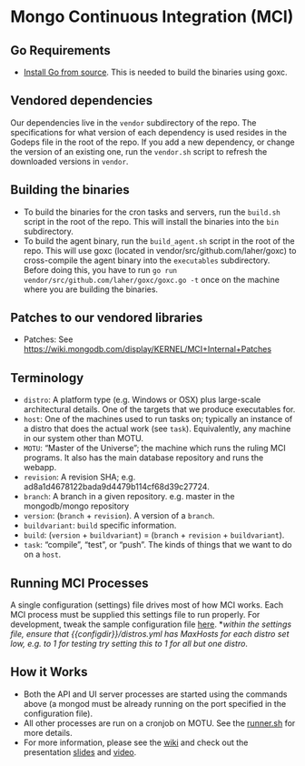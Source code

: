 # Mongo Continuous Integration (MCI)

## <a name="requirements"></a>Go Requirements
 * [Install Go from source](http://golang.org/doc/install/source). This is needed to build the binaries using goxc.

## Vendored dependencies
Our dependencies live in the `vendor` subdirectory of the repo. The specifications for what version of each dependency
is used resides in the Godeps file in the root of the repo. If you add a new dependency, or change the version of
an existing one, run the `vendor.sh` script to refresh the downloaded versions in `vendor`.

## Building the binaries
* To build the binaries for the cron tasks and servers, run the `build.sh` script in the root of the repo. This will
install the binaries into the `bin` subdirectory.
* To build the agent binary, run the `build_agent.sh` script in the root of the repo. This will use goxc (located in
vendor/src/github.com/laher/goxc) to cross-compile the agent binary into the `executables` subdirectory. Before doing
this, you have to run `go run vendor/src/github.com/laher/goxc/goxc.go -t` once on the machine where you are building 
the binaries.

## Patches to our vendored libraries
* Patches: See https://wiki.mongodb.com/display/KERNEL/MCI+Internal+Patches

## Terminology
* `distro`: A platform type (e.g. Windows or OSX) plus large-scale architectural details.  One of the targets that we produce executables for.
* `host`: One of the machines used to run tasks on; typically an instance of a distro that does the actual work (see `task`). Equivalently, any machine in our system other than MOTU.
* `MOTU`: “Master of the Universe”; the machine which runs the ruling MCI programs. It also has the main database repository and runs the webapp.
* `revision`: A revision SHA; e.g. ad8a1d4678122bada9d4479b114cf68d39c27724.
* `branch`: A branch in a given repository. e.g. master in the mongodb/mongo repository
* `version`: (`branch` + `revision`).  A version of a `branch`.
* `buildvariant`: `build` specific information.
* `build`: (`version` + `buildvariant`) = (`branch` + `revision` + `buildvariant`).
* `task`: “compile”, “test”, or “push”.  The kinds of things that we want to do on a `host`.

## Running MCI Processes
A single configuration (settings) file drives most of how MCI works. Each MCI process must be supplied this settings file to run properly. For development, tweak the sample configuration file [here](https://github.com/10gen/mci/blob/master/config_test/mci_settings.yml).
*_within the settings file, ensure that {{configdir}}/distros.yml has MaxHosts for each distro set low, e.g. to 1_
_for testing try setting this to 1 for all but one distro_.

## How it Works
 * Both the API and UI server processes are started using the commands above (a mongod must be already running on the port specified in the configuration file).
 * All other processes are run on a cronjob on MOTU. See the [runner.sh](https://github.com/10gen/mci/blob/master/scripts/runner.sh) for more details.
 * For more information, please see the [wiki](https://wiki.mongodb.com/display/10GEN/MCI+Overview) and check out the presentation [slides](https://docs.google.com/a/10gen.com/presentation/d/1qu3Md5iTe-H3kaRCXn_OSRniS70Xqc6X3p9Y5iH8vKU) and [video](https://docs.google.com/a/10gen.com/file/d/0B1ZYxJrE0pbha1VQR3ZrT2lmOTQ/edit).

